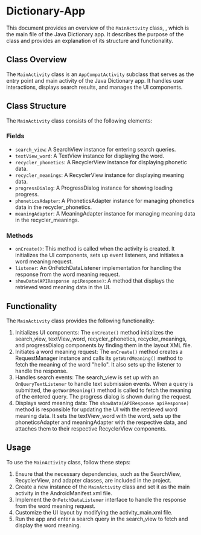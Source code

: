 # Dictionary-App
This document provides an overview of the `MainActivity` class, , which is the main file of the Java Dictionary app. It describes the purpose of the class and provides an explanation of its structure and functionality.

## Class Overview
The `MainActivity` class is an `AppCompatActivity` subclass that serves as the entry point and main activity of the Java Dictionary app. It handles user interactions, displays search results, and manages the UI components.

## Class Structure
The `MainActivity` class consists of the following elements:

### Fields
- `search_view`: A SearchView instance for entering search queries.
- `textView_word`: A TextView instance for displaying the word.
- `recycler_phonetics`: A RecyclerView instance for displaying phonetic data.
- `recycler_meanings`: A RecyclerView instance for displaying meaning data.
- `progressDialog`: A ProgressDialog instance for showing loading progress.
- `phoneticsAdapter`: A PhoneticsAdapter instance for managing phonetics data in the recycler_phonetics.
- `meaningAdapter`: A MeaningAdapter instance for managing meaning data in the recycler_meanings.
### Methods
- `onCreate()`: This method is called when the activity is created. It initializes the UI components, sets up event listeners, and initiates a word meaning request.
- `listener`: An OnFetchDataListener implementation for handling the response from the word meaning request.
- `showData(APIResponse apiResponse)`: A method that displays the retrieved word meaning data in the UI.

## Functionality
The `MainActivity` class provides the following functionality:

1. Initializes UI components: The `onCreate()` method initializes the search_view, textView_word, recycler_phonetics, recycler_meanings, and progressDialog components by finding them in the layout XML file.
2. Initiates a word meaning request: The `onCreate()` method creates a RequestManager instance and calls its `getWordMeaning()` method to fetch the meaning of the word "hello". It also sets up the listener to handle the response.
3. Handles search events: The search_view is set up with an `OnQueryTextListener` to handle text submission events. When a query is submitted, the `getWordMeaning()` method is called to fetch the meaning of the entered query. The progress dialog is shown during the request.
4. Displays word meaning data: The `showData(APIResponse apiResponse)` method is responsible for updating the UI with the retrieved word meaning data. It sets the textView_word with the word, sets up the phoneticsAdapter and meaningAdapter with the respective data, and attaches them to their respective RecyclerView components.

## Usage
To use the `MainActivity` class, follow these steps:

1. Ensure that the necessary dependencies, such as the SearchView, RecyclerView, and adapter classes, are included in the project.
2. Create a new instance of the `MainActivity` class and set it as the main activity in the AndroidManifest.xml file.
3. Implement the `OnFetchDataListener` interface to handle the response from the word meaning request.
4. Customize the UI layout by modifying the activity_main.xml file.
5. Run the app and enter a search query in the search_view to fetch and display the word meaning.
